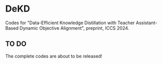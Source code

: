 # DeKD
Codes for "Data-Efficient Knowledge Distillation with Teacher Assistant-Based Dynamic Objective Alignment", preprint, ICCS 2024.

## TO DO
The complete codes are about to be released!
